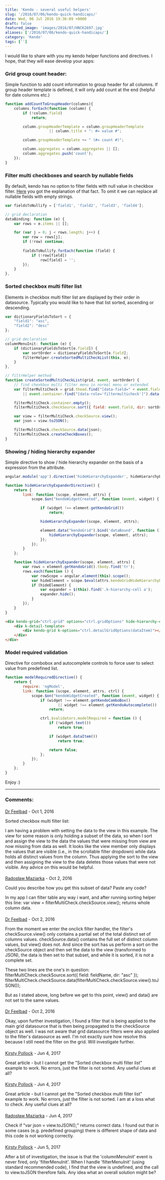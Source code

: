 ```yaml
---
title: 'Kendo - several useful helpers'
slug: '/2016/07/06/kendo-quick-handicaps/'
date: Wed, 06 Jul 2016 19:36:09 +0000
draft: false
featured_image: 'images/2016/07/HNCK2697.jpg'
aliases: ['/2016/07/06/kendo-quick-handicaps/']
category: 'Kendo'
tags: ['']
---
```


I would like to share with you my kendo helper functions and directives. I hope, that they will ease develop your apps:

### Grid group count header:

Simple function to add count information to group header for all columns. If group header template is defined, it will only add count at the end (helpful for date columns etc.)
```javascript
function addCountToGroupHeader(columns){
	columns.forEach(function (column) {
		if (!column.field)
			return;

		column.groupHeaderTemplate = column.groupHeaderTemplate 
                    || column.title + ": #= value #";

		column.groupHeaderTemplate += " (#= count #)";

		column.aggregates = column.aggregates || [];
		column.aggregates.push('count');
	});
}
```

### Filter multi checkboxes and search by nullable fields

By default, kendo has no option to filter fields with null value in checkbox filter. [Here](http://www.telerik.com/forums/multi-filter-with-null-values---they-are-not-visible) you got the explanation of that fact. To omit it we can replace all nullable fields with empty strings.
```javascript
var fieldsToNullify = ['field1', 'field2', 'field3', 'field4'];

// grid declaration
dataBinding: function (e) {
	var rows = e.items || [];

	for (var j = 0; j < rows.length; j++) {
		var row = rows[j];
		if (!row) continue;
		
        fieldsToNullify.forEach(function (field) {
            if (!row[field])
                row[field] = '';
        });
    }
},
```

### Sorted checkbox multi filter list

Elements in checkbox multi filter list are displayed by their order in datasource. Typically you would like to have that list sorted, ascending or descending. 
```javascript
var dictionaryFieldsToSort = {
    "field1": "asc",
    "field2": "desc"
};

// grid declaration
columnMenuInit: function (e) {
    if (dictionaryFieldsToSort[e.field]) {
        var sortOrder = dictionaryFieldsToSort[e.field];
        filterHelper.createSortedMultiCheckList(this, e);
    }
},

// filtrHelper method
function createSortedMultiCheckList(grid, event, sortOrder) {
    // find chexkbox multi filter menu in normal menu or extended
    var filterMultiCheck = grid.thead.find("[data-field=" + event.field + "]").data("kendoFilterMultiCheck")
        || event.container.find("[data-role='filtermulticheck']").data("kendoFilterMultiCheck");

    filterMultiCheck.container.empty();
    filterMultiCheck.checkSource.sort({ field: event.field, dir: sortOrder});

    var view = filterMultiCheck.checkSource.view();
    var json = view.toJSON();

    filterMultiCheck.checkSource.data(json);
    filterMultiCheck.createCheckBoxes();
}
```

### Showing / hiding hierarchy expander

Simple directive to show / hide hierarchy expander on the basis of a expression from the attribute.
```javascript
angular.module('app').directive('hideHierarchyExpander', hideHierarchyExpanderDirective);

function hideHierarchyExpanderDirective() {
    return {
        link: function (scope, element, attrs) {
            scope.$on("kendoWidgetCreated", function (event, widget) {

                if (widget !== element.getKendoGrid())
                    return;

                hideHierarchyExpander(scope, element, attrs);

                element.data("kendoGrid").bind('dataBound', function () {
                    hideHierarchyExpander(scope, element, attrs);
                });
            });
        }
    };

    function hideHierarchyExpander(scope, element, attrs) {
        var rows = element.getKendoGrid().tbody.find('tr');
        rows.each(function () {
            var rowScope = angular.element(this).scope();
            var hideElement = scope.$eval(attrs.kendoGridHideHierarchyExpander, { entry: rowScope.dataItem });
            if (hideElement) {
                var expander = $(this).find('.k-hierarchy-cell a');
                expander.hide();
            }
        });
    }
}
```
```html
<div kendo-grid="ctrl.grid" options="ctrl.gridOptions" hide-hierarchy-expander="ctrl.hideHierarchyExpanderCondition(entry)">
    <div k-detail-template>
        <div kendo-grid k-options="ctrl.detailGridOptions(dataItem)"></div>
    </div>
</div>
```

### Model required validation

Directive for combobox and autocomplete controls to force user to select value from predefined list. 
```javascript
function modelRequiredDirective() {
    return {
        require: 'ngModel',
        link: function (scope, element, attrs, ctrl) {
            scope.$on("kendoWidgetCreated", function (event, widget) {
                if (widget !== element.getKendoComboBox()
                        || widget !== element.getKendoAutocomplete())
                    return;

                ctrl.$validators.modelRequired = function () {
                    if (!widget.text())
                        return true;

                    if (widget.dataItem())
                        return true;

                    return false;
                };
            });
        }
    };
}
```

Enjoy :)

---
### Comments:
#### 
[Dr Feelbad]( "drumdumb@hotmail.com") - <time datetime="2016-10-24 17:53:00">Oct 1, 2016</time>

Sorted checkbox multi filter list:

I am having a problem with setting the data to the view in this example.  The view for some reason is only holding a subset of the data, so when I sort and assign the view to the data the values that were missing from view are now missing from data as well.  It looks like the view member only displays the values that are visible (i.e., in the scrollable filter dropdown) while data holds all distinct values from the column.  Thus applying the sort to the view and then assigning the view to the data deletes those values that were not visible.  Any advice on this would be helpful.
#### 
[Radosław Maziarka]( "maziarka.radoslaw@outlook.com") - <time datetime="2016-10-25 01:23:00">Oct 2, 2016</time>

Could you describe how you get this subset of data? Paste any code? 

In my app I can filter table any way i want, and after running sorting helper this line:
var view = filterMultiCheck.checkSource.view();
returns whole column data.
#### 
[Dr Feelbad]( "drumdumb@hotmail.com") - <time datetime="2016-10-25 17:08:00">Oct 2, 2016</time>

From the moment we enter the onclick filter handler, the filter's checkSource.view() only contains a partial set of the total distinct set of columns values.  checkSource.data() contains the full set of distinct column values, but view() does not.  And since the sort has us  perform a sort on the checkSource object and then set the data to the view (transformed to JSON), the data is then set to that subset, and while it is sorted, it is not a complete set.

These two lines are the one's in question:
  filterMultiCheck.checkSource.sort({ field: fieldName, dir: "asc" });
  filterMultiCheck.checkSource.data(filterMultiCheck.checkSource.view().toJSON());

But as I stated above, long before we get to this point, view() and data() are not set to the same values.
#### 
[Dr Feelbad]( "drumdumb@hotmail.com") - <time datetime="2016-10-25 19:25:00">Oct 2, 2016</time>

Okay, upon further investigation, I found a filter that is being applied to the main grid datasource that is then being propagated to the checkSource object as well.  I was not aware that grid datasource filters were also applied to the filter's datasource as well.  I'm not exactly sure how resolve this because I still need the filter on the grid.  Will investigate further.
#### 
[Kirsty Pollock]( "kirstyannepollock@gmail.com") - <time datetime="2017-06-01 12:42:00">Jun 4, 2017</time>

Great article - but I cannot get the "Sorted checkbox multi filter list" example to work. No errors, just the filter is not sorted. Any useful clues at all?
#### 
[Kirsty Pollock]( "kirstyannepollock@gmail.com") - <time datetime="2017-06-01 12:45:00">Jun 4, 2017</time>

Great article - but I cannot get the "Sorted checkbox multi filter list" example to work. No errors, just the filter is not sorted.  I am at a loss what to check. Any useful clues at all?
#### 
[Radosław Maziarka]( "maziarka.radoslaw@outlook.com") - <time datetime="2017-06-01 13:50:00">Jun 4, 2017</time>

Check if "var json = view.toJSON();" returns correct data. I found out that in some cases (e.g. predefined grouping) there is different shape of data and this code is not working correctly.
#### 
[Kirsty Pollock]( "kirstyannepollock@gmail.com") - <time datetime="2017-06-02 08:15:00">Jun 5, 2017</time>

After a bit of investigation, the issue is that the 'columnMenuInit' event is never fired, only 'filterMenuInit'. When I handle 'filterMenuInit' (using standard recommended code), I find that  the view is undefined, and the call to view.toJSON therefore fails. Any idea what an overall solution might be?
